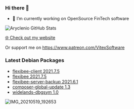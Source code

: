 ### Hi there 👋

- 🔭 I’m currently working on OpenSource FinTech software


![Aryclenio GitHub Stats](https://github-readme-stats.vercel.app/api?username=Vitexus&show_icons=true)


<p><a href="https://vitexsoftware.cz">🌐 Check out my website</a></p>

Or support me on https://www.patreon.com/VitexSoftware

### Latest Debian Packages
<!-- DEBIAN-PACKAGES-LIST:START -->
- [flexibee-client 2021.7.5](https://vitexsoftware.cz/package.php?package=flexibee-client)
- [flexibee 2021.7.5](https://vitexsoftware.cz/package.php?package=flexibee)
- [flexibee-server-backup 2021.6.1](https://vitexsoftware.cz/package.php?package=flexibee-server-backup)
- [composer-global-update 1.3](https://vitexsoftware.cz/package.php?package=composer-global-update)
- [widelands-dbgsym 1.0](https://vitexsoftware.cz/package.php?package=widelands-dbgsym)
<!-- DEBIAN-PACKAGES-LIST:END -->

![IMG_20210519_192653](https://user-images.githubusercontent.com/2621130/120022731-1bd48900-bfed-11eb-90f9-4f88f560b8b7.jpg)

<!--
**Vitexus/Vitexus** is a ✨ _special_ ✨ repository because its `README.md` (this file) appears on your GitHub profile.

Here are some ideas to get you started:

- 🌱 I’m currently learning ...
- 👯 I’m looking to collaborate on ...
- 🤔 I’m looking for help with ...
- 💬 Ask me about ...
- 📫 How to reach me: ...
- 😄 Pronouns: ...
- ⚡ Fun fact: ...
-->
